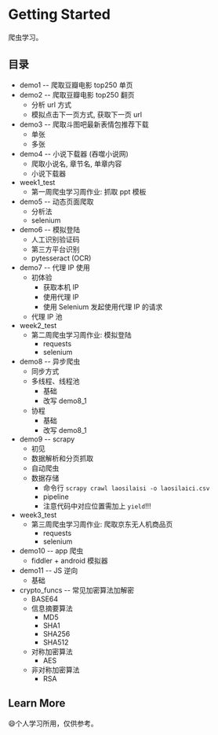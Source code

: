 # Getting Started

爬虫学习。

## 目录

- demo1 -- 爬取豆瓣电影 top250 单页
- demo2 -- 爬取豆瓣电影 top250 翻页
  - 分析 url 方式
  - 模拟点击下一页方式, 获取下一页 url
- demo3 -- 爬取斗图吧最新表情包推荐下载
  - 单张
  - 多张
- demo4 -- 小说下载器 (吞噬小说网)
  - 爬取小说名, 章节名, 单章内容
  - 小说下载器
- week1_test
  - 第一周爬虫学习周作业: 抓取 ppt 模板
- demo5 -- 动态页面爬取
  - 分析法
  - selenium
- demo6 -- 模拟登陆
  - 人工识别验证码
  - 第三方平台识别
  - pytesseract (OCR)
- demo7 -- 代理 IP 使用
  - 初体验
    - 获取本机 IP
    - 使用代理 IP
    - 使用 Selenium 发起使用代理 IP 的请求
  - 代理 IP 池
- week2_test
  - 第二周爬虫学习周作业: 模拟登陆
    - requests
    - selenium
- demo8 -- 异步爬虫
  - 同步方式
  - 多线程、线程池
    - 基础
    - 改写 demo8_1
  - 协程
    - 基础
    - 改写 demo8_1
- demo9 -- scrapy
  - 初见
  - 数据解析和分页抓取
  - 自动爬虫
  - 数据存储
    - 命令行 `scrapy crawl laosilaisi -o laosilaici.csv`
    - pipeline
    - 注意代码中对应位置需加上 `yield`!!!
- week3_test
  - 第三周爬虫学习周作业: 爬取京东无人机商品页
    - requests
    - selenium
- demo10 -- app 爬虫
  - fiddler + android 模拟器
- demo11 -- JS 逆向
  - 基础
- crypto_funcs -- 常见加密算法加解密
  - BASE64
  - 信息摘要算法
    - MD5
    - SHA1
    - SHA256
    - SHA512
  - 对称加密算法
    - AES
  - 非对称加密算法
    - RSA

## Learn More

:smile:个人学习所用，仅供参考。
